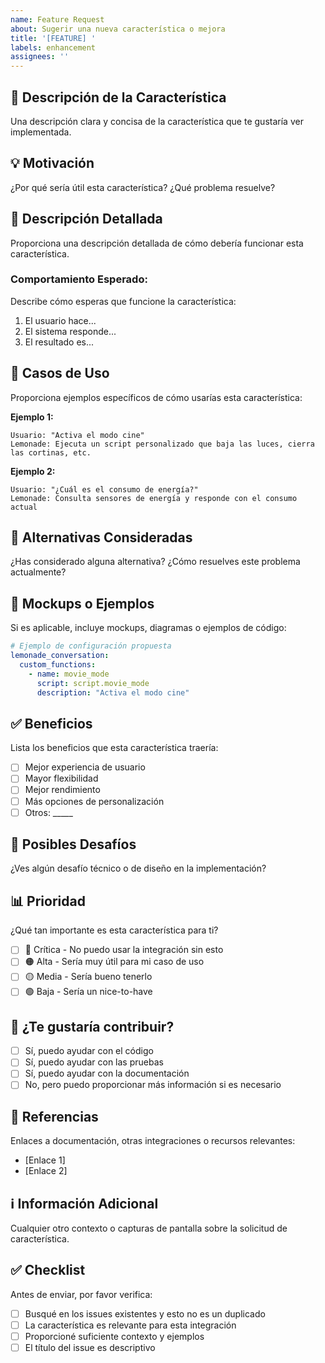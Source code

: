 ```yaml
---
name: Feature Request
about: Sugerir una nueva característica o mejora
title: '[FEATURE] '
labels: enhancement
assignees: ''
---
```


## 🚀 Descripción de la Característica

Una descripción clara y concisa de la característica que te gustaría ver implementada.

## 💡 Motivación

¿Por qué sería útil esta característica? ¿Qué problema resuelve?

## 📝 Descripción Detallada

Proporciona una descripción detallada de cómo debería funcionar esta característica.

### Comportamiento Esperado:

Describe cómo esperas que funcione la característica:

1. El usuario hace...
2. El sistema responde...
3. El resultado es...

## 🎯 Casos de Uso

Proporciona ejemplos específicos de cómo usarías esta característica:

**Ejemplo 1:**
```
Usuario: "Activa el modo cine"
Lemonade: Ejecuta un script personalizado que baja las luces, cierra las cortinas, etc.
```

**Ejemplo 2:**
```
Usuario: "¿Cuál es el consumo de energía?"
Lemonade: Consulta sensores de energía y responde con el consumo actual
```

## 🔄 Alternativas Consideradas

¿Has considerado alguna alternativa? ¿Cómo resuelves este problema actualmente?

## 🎨 Mockups o Ejemplos

Si es aplicable, incluye mockups, diagramas o ejemplos de código:

```yaml
# Ejemplo de configuración propuesta
lemonade_conversation:
  custom_functions:
    - name: movie_mode
      script: script.movie_mode
      description: "Activa el modo cine"
```

## ✅ Beneficios

Lista los beneficios que esta característica traería:

- [ ] Mejor experiencia de usuario
- [ ] Mayor flexibilidad
- [ ] Mejor rendimiento
- [ ] Más opciones de personalización
- [ ] Otros: _____

## 🤔 Posibles Desafíos

¿Ves algún desafío técnico o de diseño en la implementación?

## 📊 Prioridad

¿Qué tan importante es esta característica para ti?

- [ ] 🔴 Crítica - No puedo usar la integración sin esto
- [ ] 🟠 Alta - Sería muy útil para mi caso de uso
- [ ] 🟡 Media - Sería bueno tenerlo
- [ ] 🟢 Baja - Sería un nice-to-have

## 👥 ¿Te gustaría contribuir?

- [ ] Sí, puedo ayudar con el código
- [ ] Sí, puedo ayudar con las pruebas
- [ ] Sí, puedo ayudar con la documentación
- [ ] No, pero puedo proporcionar más información si es necesario

## 🔗 Referencias

Enlaces a documentación, otras integraciones o recursos relevantes:

- [Enlace 1]
- [Enlace 2]

## ℹ️ Información Adicional

Cualquier otro contexto o capturas de pantalla sobre la solicitud de característica.

## ✅ Checklist

Antes de enviar, por favor verifica:

- [ ] Busqué en los issues existentes y esto no es un duplicado
- [ ] La característica es relevante para esta integración
- [ ] Proporcioné suficiente contexto y ejemplos
- [ ] El título del issue es descriptivo
